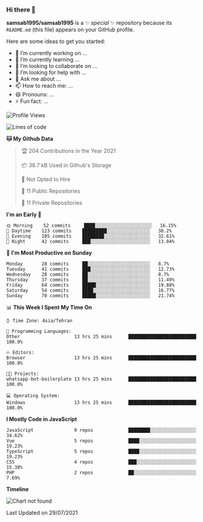 ### Hi there 👋

**samsab1995/samsab1995** is a ✨ _special_ ✨ repository because its `README.md` (this file) appears on your GitHub profile.

Here are some ideas to get you started:

- 🔭 I’m currently working on ...
- 🌱 I’m currently learning ...
- 👯 I’m looking to collaborate on ...
- 🤔 I’m looking for help with ...
- 💬 Ask me about ...
- 📫 How to reach me: ...
- 😄 Pronouns: ...
- ⚡ Fun fact: ...

<!--START_SECTION:waka-->
![Profile Views](http://img.shields.io/badge/Profile%20Views-0-blue)

![Lines of code](https://img.shields.io/badge/From%20Hello%20World%20I%27ve%20Written-550117%20lines%20of%20code-blue)

**🐱 My Github Data** 

> 🏆 204 Contributions in the Year 2021
 > 
> 📦 38.7 kB Used in Github's Storage 
 > 
> 🚫 Not Opted to Hire
 > 
> 📜 11 Public Repositories 
 > 
> 🔑 11 Private Repositories  
 > 
**I'm an Early 🐤** 

```text
🌞 Morning    52 commits     ████░░░░░░░░░░░░░░░░░░░░░   16.15% 
🌆 Daytime    123 commits    █████████░░░░░░░░░░░░░░░░   38.2% 
🌃 Evening    105 commits    ████████░░░░░░░░░░░░░░░░░   32.61% 
🌙 Night      42 commits     ███░░░░░░░░░░░░░░░░░░░░░░   13.04%

```
📅 **I'm Most Productive on Sunday** 

```text
Monday       28 commits     ██░░░░░░░░░░░░░░░░░░░░░░░   8.7% 
Tuesday      41 commits     ███░░░░░░░░░░░░░░░░░░░░░░   12.73% 
Wednesday    28 commits     ██░░░░░░░░░░░░░░░░░░░░░░░   8.7% 
Thursday     37 commits     ██░░░░░░░░░░░░░░░░░░░░░░░   11.49% 
Friday       64 commits     █████░░░░░░░░░░░░░░░░░░░░   19.88% 
Saturday     54 commits     ████░░░░░░░░░░░░░░░░░░░░░   16.77% 
Sunday       70 commits     █████░░░░░░░░░░░░░░░░░░░░   21.74%

```


📊 **This Week I Spent My Time On** 

```text
⌚︎ Time Zone: Asia/Tehran

💬 Programming Languages: 
Other                    13 hrs 25 mins      █████████████████████████   100.0%

🔥 Editors: 
Browser                  13 hrs 25 mins      █████████████████████████   100.0%

🐱‍💻 Projects: 
whatsapp-bot-boilerplate 13 hrs 25 mins      █████████████████████████   100.0%

💻 Operating System: 
Windows                  13 hrs 25 mins      █████████████████████████   100.0%

```

**I Mostly Code in JavaScript** 

```text
JavaScript               9 repos             ████████░░░░░░░░░░░░░░░░░   34.62% 
Vue                      5 repos             ████░░░░░░░░░░░░░░░░░░░░░   19.23% 
TypeScript               5 repos             ████░░░░░░░░░░░░░░░░░░░░░   19.23% 
CSS                      4 repos             ███░░░░░░░░░░░░░░░░░░░░░░   15.38% 
PHP                      2 repos             ██░░░░░░░░░░░░░░░░░░░░░░░   7.69%

```


**Timeline**

![Chart not found](https://raw.githubusercontent.com/samsab1995/samsab1995/main/charts/bar_graph.png) 


 Last Updated on 29/07/2021
<!--END_SECTION:waka-->
